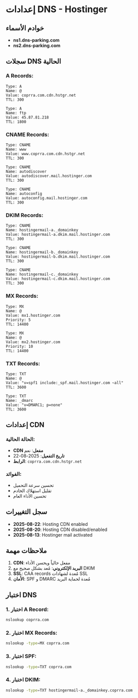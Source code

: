 # إعدادات DNS - Hostinger

## خوادم الأسماء
- **ns1.dns-parking.com**
- **ns2.dns-parking.com**

## سجلات DNS الحالية

### A Records:
```
Type: A
Name: @
Value: coprra.com.cdn.hstgr.net
TTL: 300

Type: A
Name: ftp
Value: 45.87.81.218
TTL: 1800
```

### CNAME Records:
```
Type: CNAME
Name: www
Value: www.coprra.com.cdn.hstgr.net
TTL: 300

Type: CNAME
Name: autodiscover
Value: autodiscover.mail.hostinger.com
TTL: 300

Type: CNAME
Name: autoconfig
Value: autoconfig.mail.hostinger.com
TTL: 300
```

### DKIM Records:
```
Type: CNAME
Name: hostingermail-a._domainkey
Value: hostingermail-a.dkim.mail.hostinger.com
TTL: 300

Type: CNAME
Name: hostingermail-b._domainkey
Value: hostingermail-b.dkim.mail.hostinger.com
TTL: 300

Type: CNAME
Name: hostingermail-c._domainkey
Value: hostingermail-c.dkim.mail.hostinger.com
TTL: 300
```

### MX Records:
```
Type: MX
Name: @
Value: mx1.hostinger.com
Priority: 5
TTL: 14400

Type: MX
Name: @
Value: mx2.hostinger.com
Priority: 10
TTL: 14400
```

### TXT Records:
```
Type: TXT
Name: @
Value: "v=spf1 include:_spf.mail.hostinger.com ~all"
TTL: 3600

Type: TXT
Name: _dmarc
Value: "v=DMARC1; p=none"
TTL: 3600
```

## إعدادات CDN

### الحالة الحالية:
- **CDN مفعل**: نعم
- **تاريخ التفعيل**: 2025-08-22
- **الرابط**: `coprra.com.cdn.hstgr.net`

### الفوائد:
- تحسين سرعة التحميل
- تقليل استهلاك الخادم
- تحسين الأداء العام

## سجل التغييرات

- **2025-08-22**: Hosting CDN enabled
- **2025-08-20**: Hosting CDN disabled/enabled
- **2025-08-13**: Hostinger mail activated

## ملاحظات مهمة

1. **CDN**: مفعل حالياً ويحسن الأداء
2. **البريد الإلكتروني**: مُعد بشكل صحيح مع DKIM
3. **SSL**: CAA records مُعدة لشهادات SSL
4. **الأمان**: SPF و DMARC مُعدة لحماية البريد

## اختبار DNS

### 1. اختبار A Record:
```bash
nslookup coprra.com
```

### 2. اختبار MX Records:
```bash
nslookup -type=MX coprra.com
```

### 3. اختبار SPF:
```bash
nslookup -type=TXT coprra.com
```

### 4. اختبار DKIM:
```bash
nslookup -type=TXT hostingermail-a._domainkey.coprra.com
```
